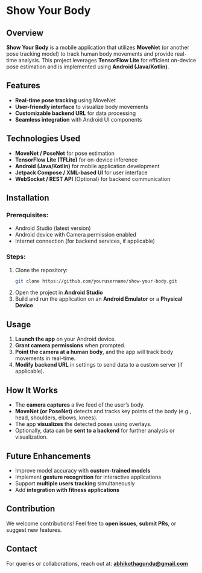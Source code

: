 # Show Your Body

## Overview
**Show Your Body** is a mobile application that utilizes **MoveNet** (or another pose tracking model) to track human body movements and provide real-time analysis. This project leverages **TensorFlow Lite** for efficient on-device pose estimation and is implemented using **Android (Java/Kotlin)**.

## Features
- **Real-time pose tracking** using MoveNet
- **User-friendly interface** to visualize body movements
- **Customizable backend URL** for data processing
- **Seamless integration** with Android UI components

## Technologies Used
- **MoveNet / PoseNet** for pose estimation
- **TensorFlow Lite (TFLite)** for on-device inference
- **Android (Java/Kotlin)** for mobile application development
- **Jetpack Compose / XML-based UI** for user interface
- **WebSocket / REST API** (Optional) for backend communication

## Installation
### Prerequisites:
- Android Studio (latest version)
- Android device with Camera permission enabled
- Internet connection (for backend services, if applicable)

### Steps:
1. Clone the repository:
   ```bash
   git clone https://github.com/yourusername/show-your-body.git
   ```
2. Open the project in **Android Studio**
3. Build and run the application on an **Android Emulator** or a **Physical Device**

## Usage
1. **Launch the app** on your Android device.
2. **Grant camera permissions** when prompted.
3. **Point the camera at a human body**, and the app will track body movements in real-time.
4. **Modify backend URL** in settings to send data to a custom server (if applicable).

## How It Works
- The **camera captures** a live feed of the user’s body.
- **MoveNet (or PoseNet)** detects and tracks key points of the body (e.g., head, shoulders, elbows, knees).
- The app **visualizes** the detected poses using overlays.
- Optionally, data can be **sent to a backend** for further analysis or visualization.

## Future Enhancements
- Improve model accuracy with **custom-trained models**
- Implement **gesture recognition** for interactive applications
- Support **multiple users tracking** simultaneously
- Add **integration with fitness applications**

## Contribution
We welcome contributions! Feel free to **open issues**, **submit PRs**, or suggest new features.

## Contact
For queries or collaborations, reach out at: **abhikothagundu@gmail.com**

